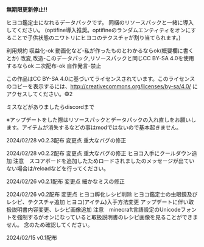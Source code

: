**無期限更新停止!!**

ヒヨコ鑑定士になれるデータパックです。
同梱のリソースパックと一緒に導入してください。
(optifine導入推奨。optifineのランダムエンティティをオンにすることで子供状態のニワトリにヒヨコのテクスチャが割り当てられます。)

利用規約
収益化-ok 
動画化など-私が作ったものとわかるならok(概要欄に書くとか)
改変,改造-このデータパック,リソースパックと同じCC BY-SA 4.0を使用するならok
二次配布-ok
自作発言-禁止

この作品はCC BY-SA 4.0に基づいてライセンスされています。このライセンスのコピーを表示するには、http://creativecommons.org/licenses/by-sa/4.0/ にアクセスしてください。©2

ミスなどがありましたらdiscordまで

※アップデートをした際はリソースパックとデータパックの入れ直しをお願いします。アイテムが消失するなどの事はmodではないので基本起きません。

2024/02/28 v0.2.3配布
変更点
重大なバグの修正

2024/02/28 v0.2.2配布
変更点
重大なバグの修正
ヒヨコ入手にクールダウン追加
注意　スコアボードを追加したためロードされましたのメッセージが出ていない場合は/reloadなどを行ってください。

2024/02/26 v0.2.1配布
変更点
細かなミスの修正

2024/02/26 v0.2配布
変更点
ヒヨコ孵化レシピ削除
ヒヨコ鑑定士の虫眼鏡及びレシピ、テクスチャ追加
ヒヨコ(アイテム)入手方法変更
アップデートに伴い取扱説明書内容変更、レシピ画像追加
注意　minecraft言語設定のUnicodeフォントを強制するがオンになっていると取扱説明書のレシピ画像を見ることができません。
      念のため確認してください。

2024/02/15 v0.1配布
